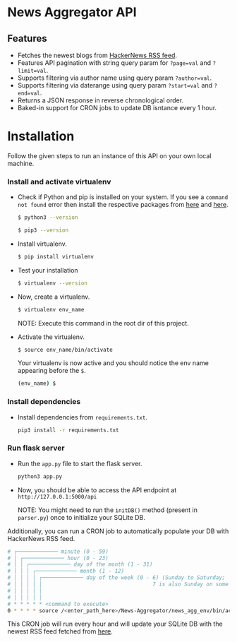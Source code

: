 # **News Aggregator API**

## Features

- Fetches the newest blogs from [HackerNews RSS feed](https://hnrss.org/newest).
- Features API pagination with string query param for `?page=val` and `?limit=val`.
- Supports filtering via author name using query param `?author=val`.
- Supports filtering via daterange using query param `?start=val` and `?end=val`.
- Returns a JSON response in reverse chronological order.
- Baked-in support for CRON jobs to update DB isntance every 1 hour.

# Installation

Follow the given steps to run an instance of this API on your own local machine.

### Install and activate virtualenv

- Check if Python and pip is installed on your system. If you see a `command not found` error then install the respective packages from [here](https://www.python.org/downloads/) and [here](https://pip.pypa.io/en/stable/cli/pip_download/). <br>
  ```bash
  $ python3 --version
  ```
  ```bash
  $ pip3 --version
  ```
- Install virtualenv. <br>
  ```bash
  $ pip install virtualenv
  ```
- Test your installation <br>

  ```bash
  $ virtualenv --version
  ```

- Now, create a virtualenv.

  ```bash
  $ virtualenv env_name
  ```

  NOTE: Execute this command in the root dir of this project.

- Activate the virtualenv.

  ```bash
  $ source env_name/bin/activate
  ```

  Your virtualenv is now active and you should notice the env name appearing before the `$`.

  ```bash
  (env_name) $
  ```

### Install dependencies

- Install dependencies from `requirements.txt`.

  ```bash
  pip3 install -r requirements.txt
  ```

### Run flask server

- Run the `app.py` file to start the flask server.

  ```bash
  python3 app.py
  ```

- Now, you should be able to access the API endpoint at `http://127.0.0.1:5000/api`

  NOTE: You might need to run the `initDB()` method (present in `parser.py`) once to initialize your SQLite DB.

Additionally, you can run a CRON job to automatically populate your DB with HackerNews RSS feed.

```bash
# ┌───────────── minute (0 - 59)
# │ ┌───────────── hour (0 - 23)
# │ │ ┌───────────── day of the month (1 - 31)
# │ │ │ ┌───────────── month (1 - 12)
# │ │ │ │ ┌───────────── day of the week (0 - 6) (Sunday to Saturday;
# │ │ │ │ │                                   7 is also Sunday on some systems)
# │ │ │ │ │
# │ │ │ │ │
# * * * * * <command to execute>
0 * * * * source /<enter_path_here>/News-Aggregator/news_agg_env/bin/activate && python3 /<enter_path_here>/News-Aggregator/parser.py
```

This CRON job will run every hour and will update your SQLite DB with the newest RSS feed fetched from [here](https://hnrss.org/newest).
